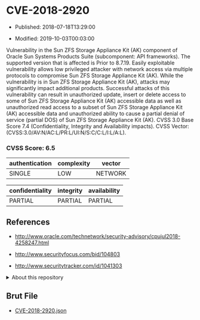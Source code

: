 # CVE-2018-2920

- Published: 2018-07-18T13:29:00

- Modified: 2019-10-03T00:03:00

Vulnerability in the Sun ZFS Storage Appliance Kit (AK) component of Oracle Sun Systems Products Suite (subcomponent: API frameworks). The supported version that is affected is Prior to 8.7.19. Easily exploitable vulnerability allows low privileged attacker with network access via multiple protocols to compromise Sun ZFS Storage Appliance Kit (AK). While the vulnerability is in Sun ZFS Storage Appliance Kit (AK), attacks may significantly impact additional products. Successful attacks of this vulnerability can result in unauthorized update, insert or delete access to some of Sun ZFS Storage Appliance Kit (AK) accessible data as well as unauthorized read access to a subset of Sun ZFS Storage Appliance Kit (AK) accessible data and unauthorized ability to cause a partial denial of service (partial DOS) of Sun ZFS Storage Appliance Kit (AK). CVSS 3.0 Base Score 7.4 (Confidentiality, Integrity and Availability impacts). CVSS Vector: (CVSS:3.0/AV:N/AC:L/PR:L/UI:N/S:C/C:L/I:L/A:L).

### CVSS Score: **6.5**

| authentication | complexity | vector |
| --- | --- | --- |
| SINGLE | LOW | NETWORK |

| confidentiality | integrity | availability |
| --- | --- | --- |
| PARTIAL | PARTIAL | PARTIAL |

## References

* http://www.oracle.com/technetwork/security-advisory/cpujul2018-4258247.html

* http://www.securityfocus.com/bid/104803

* http://www.securitytracker.com/id/1041303

<details>
<summary>About this repository</summary> 

  This repository is part of the project [Live Hack CVE](https://github.com/Live-Hack-CVE). Main website can be found [www.live-hack.org](https://www.live-hack.org) 
  
  Made by [Sn0wAlice](https://github.com/Sn0wAlice) for the people that care about security and need to have a feed of the latest CVEs. Hope you enjoy it, don't forget to star the repo and follow me on [Twitter](https://twitter.com/Sn0wAlice) and [Github](https://github.com/Sn0wAlice). And that is my [personnal website](https://www.alice-snow.me/)

  - [Home Page](https://github.com/Live-Hack-CVE)
  - [Framework](https://github.com/Live-Hack-CVE/cve-framework)
  - [CVE database](https://github.com/Live-Hack-CVE/full_database)
  - [Changelog](https://github.com/Live-Hack-CVE/Changelog)
</details>

## Brut File

* [CVE-2018-2920.json](https://raw.githubusercontent.com/Live-Hack-CVE/full_database/main/cves/2018/CVE-2018-2920.json)

